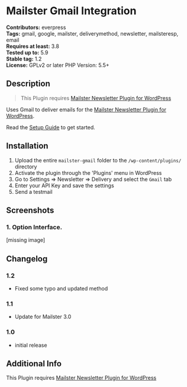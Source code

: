 # Mailster Gmail Integration

**Contributors:** everpress \
**Tags:** gmail, google, mailster, deliverymethod, newsletter, mailsteresp, email \
**Requires at least:** 3.8 \
**Tested up to:** 5.9 \
**Stable tag:** 1.2 \
**License:** GPLv2 or later
PHP Version: 5.5+

## Description

> This Plugin requires [Mailster Newsletter Plugin for WordPress](https://mailster.co/?utm_campaign=wporg&utm_source=Gmail+integration+for+Mailster&utm_medium=readme)

Uses Gmail to deliver emails for the [Mailster Newsletter Plugin for WordPress](https://mailster.co/?utm_campaign=wporg&utm_source=Gmail+integration+for+Mailster&utm_medium=readme).

Read the [Setup Guide](https://kb.mailster.co/send-your-newsletters-via-gmail?utm_campaign=wporg&utm_source=Gmail+integration+for+Mailster&utm_medium=readme) to get started.

## Installation

1. Upload the entire `mailster-gmail` folder to the `/wp-content/plugins/` directory
2. Activate the plugin through the 'Plugins' menu in WordPress
3. Go to Settings => Newsletter => Delivery and select the `Gmail` tab
4. Enter your API Key and save the settings
5. Send a testmail

## Screenshots

### 1. Option Interface.

[missing image]


## Changelog

### 1.2

* Fixed some typo and updated method

### 1.1

* Update for Mailster 3.0

### 1.0

* initial release

## Additional Info

This Plugin requires [Mailster Newsletter Plugin for WordPress](https://mailster.co/?utm_campaign=wporg&utm_source=Gmail+integration+for+Mailster&utm_medium=readme)
